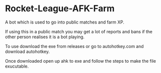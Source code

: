 # Rocket-League-AFK-Farm
A bot which is used to go into public matches and farm XP.

If using this in a public match you may get a lot of reports and bans if the other person realises it is a bot playing. 

To use download the exe from releases or go to autohotkey.com and download autohotkey. 

Once downloaded open up ahk to exe and follow the steps to make the file exucutable.
